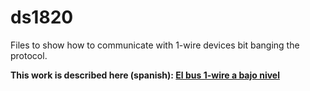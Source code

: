 # ds1820

Files to show how to communicate with 1-wire devices bit banging the protocol.

**This work is described here (spanish): [El bus 1-wire a bajo nivel](http://electronicayciencia.blogspot.com.es/2016/12/el-bus-1-wire-bajo-nivel.html)**

